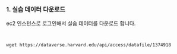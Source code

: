 
### 1. 실습 데이터 다운로드 ###

ec2 인스턴스로 로그인해서 실습 데이터를 다운로드 합니다.

```


wget https://dataverse.harvard.edu/api/access/datafile/1374918
```
